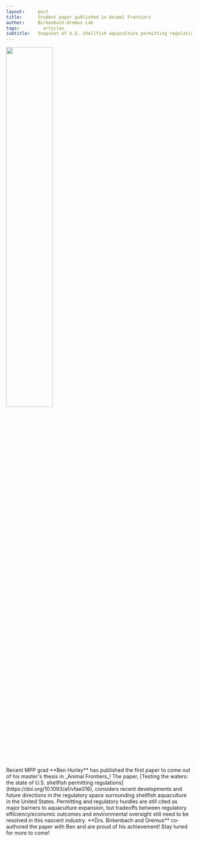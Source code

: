 ```yaml
---
layout:     post
title:      Student paper published in Animal Frontiers
author:     Birkenbach-Oremus Lab
tags: 		  articles
subtitle:  	Snapshot of U.S. shellfish aquaculture permitting regulations
---
```

<!-- Start Writing Below in Markdown -->
<div style="text-align: left;">
    <img src="https://oup.silverchair-cdn.com/oup/backfile/Content_public/Journal/af/Issue/14/4/1/cover.jpeg?Expires=1728656411&Signature=F558Y9HgwEwcBV3ejIwEn8~EfWeEBCfVf9ZbJSXhFdFk5qVeSf2M0M~Mr1w4MTOtBhhse3Uch~fTlqyr4og5EzR-2RbLp~F95rm1Wor6cmO2QgXEf4JAVyygmh9-eK7GQgcifZqmhp5XUclbK-3zCSzohn9NGAtj9~uK-NSzBhxaYhvDfgjJML~ePPD0QxbzviOCTezgrM6vqjDesPd-vs4Tyz4nc68Dcc29pdTpFdyuOvRpokfxnx2K892yiKF80XOCsAT-Atpn74HtiJYSHWS-LoLmAOYkowhChnvyUWQfPvslI0Islz-LyELpIxoG7Nzdy7giidrNFBs2ozsr0g__&Key-Pair-Id=APKAIE5G5CRDK6RD3PGA" width="50%">
</div>
Recent MPP grad **Ben Hurley** has published the first paper to come out of his master's thesis in _Animal Frontiers_! The paper, [Testing the waters: the state of U.S. shellfish permitting regulations](https://doi.org/10.1093/af/vfae016), considers recent developments and future directions in the regulatory space surrounding shellfish aquaculture in the United States. Permitting and regulatory hurdles are still cited as major barriers to aquaculture expansion, but tradeoffs between regulatory efficiency/economic outcomes and environmental oversight still need to be resolved in this nascent industry. **Drs. Birkenbach and Oremus** co-authored the paper with Ben and are proud of his achievement! Stay tuned for more to come!
